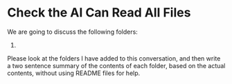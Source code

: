 # Check the AI Can Read All Files

We are going to discuss the following folders:

1. 

Please look at the folders I have added to this conversation, and then write a two sentence summary of the contents of each folder, based on the actual contents, without using README files for help.
